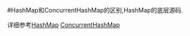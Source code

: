 #HashMap和ConcurrentHashMap的区别,HashMap的底层源码.


详细参考[HashMap](../java基础/HashMap.md)
[ConcurrentHashMap](../java基础/ConcurrentHashMap.md)